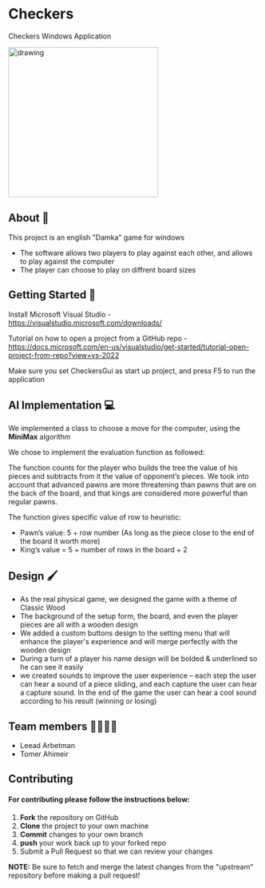 # Checkers
Checkers Windows Application

<img src="https://user-images.githubusercontent.com/72739568/175908237-c747c87d-de2f-472a-995d-a7ccd7cc69f3.png" alt="drawing" width="300"/>

## About :book:
This project is an english "Damka" game for windows

- The software allows two players to play against each other, and allows to play against the computer
- The player can choose to play on diffrent board sizes

## Getting Started :confetti_ball:
Install Microsoft Visual Studio - https://visualstudio.microsoft.com/downloads/

Tutorial on how to open a project from a GitHub repo - https://docs.microsoft.com/en-us/visualstudio/get-started/tutorial-open-project-from-repo?view=vs-2022

Make sure you set CheckersGui as start up project, and press F5 to run the application

## AI Implementation :computer:
We implemented a class to choose a move for the computer, using the **MiniMax** algorithm

We chose to implement the evaluation function as followed: 

The function counts for the player who builds the tree the value of his pieces and subtracts from it the value of opponent’s pieces. We took into account that advanced pawns are more threatening than pawns that are on the back of the board, and that kings are considered more powerful than regular pawns. 

The function gives specific value of row to heuristic: 

- Pawn’s value: 5 + row number (As long as the piece close to the end of the board it worth more)
- King’s value = 5 + number of rows in the board + 2

## Design :paintbrush:
- As the real physical game, we designed the game with a theme of Classic Wood
- The background of the setup form, the board, and even the player pieces are all with a wooden design
- We added a custom buttons design to the setting menu that will enhance the player's experience and will merge perfectly with the wooden design
- During a turn of a player his name design will be bolded & underlined so he can see it easily
- we created sounds to improve the user experience – each step the user can hear a sound of a piece sliding, and each capture the user can hear a capture sound. In the end of the game the user can hear a cool sound according to his result (winning or losing)

## Team members :man_office_worker::man_office_worker:
- Leead Arbetman
- Tomer Ahimeir

## Contributing
#### For contributing please follow the instructions below:
   1. **Fork** the repository on GitHub
   2. **Clone** the project to your own machine
   3. **Commit** changes to your own branch
   4. **push** your work back up to your forked repo
   5. Submit a Pull Request so that we can review your changes

 **NOTE:** Be sure to fetch and merge the latest changes from the "upstream" repository before making a pull request!
